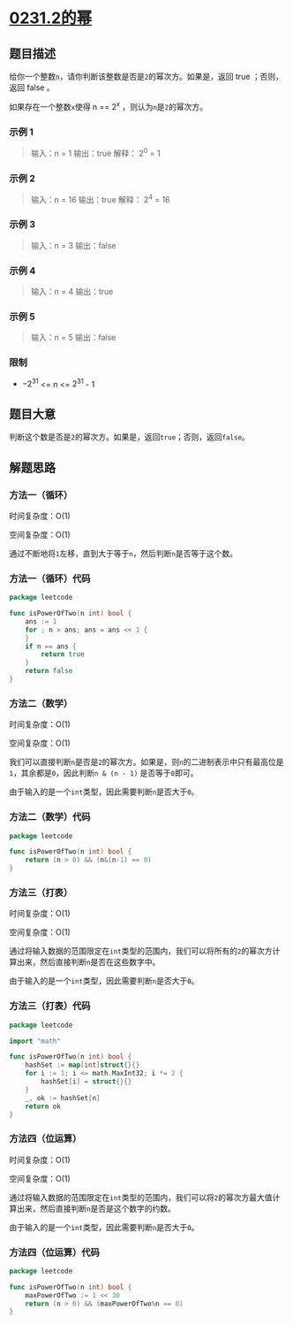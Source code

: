 # [0231.2的幂](https://leetcode.cn/problems/power-of-two/)

## 题目描述

给你一个整数`n`，请你判断该整数是否是`2`的幂次方。如果是，返回 true ；否则，返回 false 。

如果存在一个整数`x`使得 n == $2^x$ ，则认为`n`是`2`的幂次方。

### 示例 1

> 输入：n = 1
> 输出：true
> 解释： $2^0$ = 1

### 示例 2

> 输入：n = 16
> 输出：true
> 解释： $2^4$ = 16

### 示例 3

> 输入：n = 3
> 输出：false

### 示例 4

> 输入：n = 4
> 输出：true

### 示例 5

> 输入：n = 5
> 输出：false

### 限制

* $-2^{31}$ <= n <= $2^{31}$ - 1

## 题目大意

判断这个数是否是`2`的幂次方。如果是，返回`true`；否则，返回`false`。

## 解题思路

### 方法一（循环）

时间复杂度：O(1)

空间复杂度：O(1)

通过不断地将`1`左移，直到大于等于`n`，然后判断`n`是否等于这个数。

### 方法一（循环）代码

```go
package leetcode

func isPowerOfTwo(n int) bool {
	ans := 1
	for ; n > ans; ans = ans << 1 {
	}
	if n == ans {
		return true
	}
	return false
}
```

### 方法二（数学）

时间复杂度：O(1)

空间复杂度：O(1)

我们可以直接判断`n`是否是`2`的幂次方。如果是，则`n`的二进制表示中只有最高位是`1`，其余都是`0`，因此判断`n & (n - 1)`
是否等于`0`即可。

由于输入的是一个`int`类型，因此需要判断`n`是否大于`0`。

### 方法二（数学）代码

```go
package leetcode

func isPowerOfTwo(n int) bool {
	return (n > 0) && (n&(n-1) == 0)
}
```

### 方法三（打表）

时间复杂度：O(1)

空间复杂度：O(1)

通过将输入数据的范围限定在`int`类型的范围内，我们可以将所有的`2`的幂次方计算出来，然后直接判断`n`是否在这些数字中。

由于输入的是一个`int`类型，因此需要判断`n`是否大于`0`。

### 方法三（打表）代码

```go
package leetcode

import "math"

func isPowerOfTwo(n int) bool {
	hashSet := map[int]struct{}{}
	for i := 1; i <= math.MaxInt32; i *= 2 {
		hashSet[i] = struct{}{}
	}
	_, ok := hashSet[n]
	return ok
}
```

### 方法四（位运算）

时间复杂度：O(1)

空间复杂度：O(1)

通过将输入数据的范围限定在`int`类型的范围内，我们可以将`2`的幂次方最大值计算出来，然后直接判断`n`是否是这个数字的约数。

由于输入的是一个`int`类型，因此需要判断`n`是否大于`0`。

### 方法四（位运算）代码

```go
package leetcode

func isPowerOfTwo(n int) bool {
	maxPowerOfTwo := 1 << 30
	return (n > 0) && (maxPowerOfTwo%n == 0)
}
```
